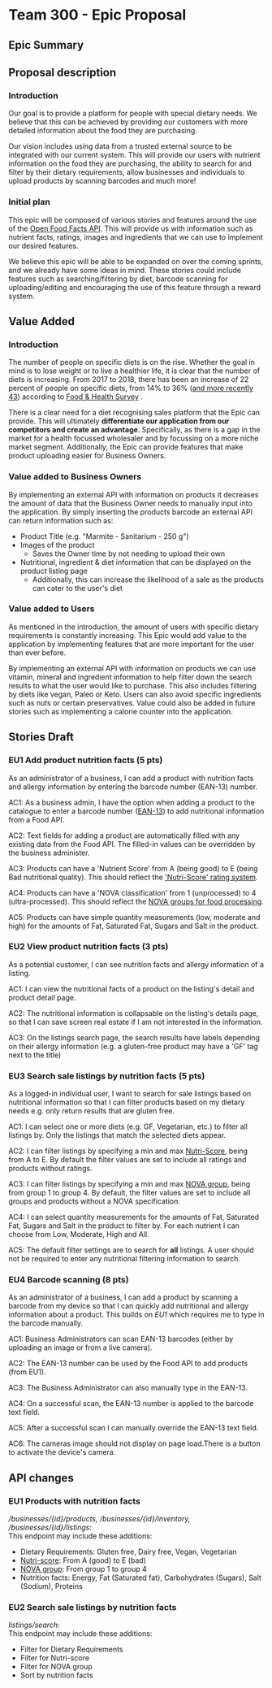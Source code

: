 # Team 300 - Epic Proposal

## Epic Summary

## Proposal description

### Introduction

Our goal is to provide a platform for people with special dietary needs. We believe that this can be
achieved by providing our customers with more detailed information about the food they are
purchasing.

Our vision includes using data from a trusted external source to be integrated with our current
system. This will provide our users with nutrient information on the food they are purchasing, the
ability to search for and filter by their dietary requirements, allow businesses and individuals to
upload products by scanning barcodes and much more!

### Initial plan

This epic will be composed of various stories and features around the use of
the [Open Food Facts API](https://world.openfoodfacts.org/). This will provide us with information
such as nutrient facts, ratings, images and ingredients that we can use to implement our desired
features.

We believe this epic will be able to be expanded on over the coming sprints, and we already have
some ideas in mind. These stories could include features such as searching/filtering by diet,
barcode scanning for uploading/editing and encouraging the use of this feature through a reward
system.

## Value Added

### Introduction

The number of people on specific diets is on the rise. Whether the goal in mind is to lose weight or
to live a healthier life, it is clear that the number of diets is increasing. From 2017 to 2018,
there has been an increase of 22 percent of people on specific diets, from 14% to
36% ([and more recently 43](https://foodinsight.org/wp-content/uploads/2020/06/2020-Food-and-Health-Survey-.pdf))
according to
[Food & Health Survey](https://foodinsight.org/one-third-of-americans-are-dieting-including-one-in-10-who-fast-while-consumers-also-hunger-for-organic-natural-and-sustainable/)
.

There is a clear need for a diet recognising sales platform that the Epic can provide. This will
ultimately **differentiate our application from our competitors and create an advantage**.
Specifically, as there is a gap in the market for a health focussed wholesaler and by focussing on a
more niche market segment. Additionally, the Epic can provide features that make product uploading
easier for Business Owners.

### Value added to Business Owners

By implementing an external API with information on products it decreases the amount of data that
the Business Owner needs to manually input into the application. By simply inserting the products
barcode an external API can return information such as:

- Product Title (e.g. "Marmite - Sanitarium - 250 g")
- Images of the product
    - Saves the Owner time by not needing to upload their own
- Nutritional, ingredient & diet information that can be displayed on the product listing page
    - Additionally, this can increase the likelihood of a sale as the products can cater to the
      user's diet

### Value added to Users

As mentioned in the introduction, the amount of users with specific dietary requirements is
constantly increasing. This Epic would add value to the application by implementing features that
are more important for the user than ever before.

By implementing an external API with information on products we can use vitamin, mineral and
ingredient information to help filter down the search results to what the user would like to
purchase. This also includes filtering by diets like vegan, Paleo or Keto. Users can also avoid
specific ingredients such as nuts or certain preservatives. Value could also be added in future
stories such as implementing a calorie counter into the application.

## Stories Draft

### EU1 Add product nutrition facts (5 pts)

As an administrator of a business, I can add a product with nutrition facts and allergy information
by entering the barcode number (EAN-13) number.

AC1: As a business admin, I have the option when adding a product to the catalogue to enter a
barcode number ([EAN-13](https://en.wikipedia.org/wiki/International_Article_Number)) to add
nutritional information from a Food API.

AC2: Text fields for adding a product are automatically filled with any existing data from the Food
API. The filled-in values can be overridden by the business administer.

AC3: Products can have a 'Nutrient Score' from A (being good) to E (being Bad nutritional quality).
This should reflect the ['Nutri-Score' rating system](https://en.wikipedia.org/wiki/Nutri-Score).

AC4: Products can have a 'NOVA classification' from 1 (unprocessed) to 4 (ultra-processed). This
should reflect the [NOVA groups for food processing](https://world.openfoodfacts.org/nova).

AC5: Products can have simple quantity measurements (low, moderate and high) for the amounts of Fat,
Saturated Fat, Sugars and Salt in the product.

### EU2 View product nutrition facts (3 pts)

As a potential customer, I can see nutrition facts and allergy information of a listing.

AC1: I can view the nutritional facts of a product on the listing's detail and product detail page.

AC2: The nutritional information is collapsable on the listing's details page, so that I can save
screen real estate if I am not interested in the information.

AC3: On the listings search page, the search results have labels depending on their allergy information
(e.g. a gluten-free product may have a 'GF' tag next to the title)

### EU3 Search sale listings by nutrition facts (5 pts)

As a logged-in individual user, I want to search for sale listings based on nutritional information
so that I can filter products based on my dietary needs e.g. only return results that are gluten
free.

AC1: I can select one or more diets (e.g. GF, Vegetarian, etc.) to filter all listings by. Only the
listings that match the selected diets appear.

AC2: I can filter listings by specifying a min and
max [Nutri-Score](https://en.wikipedia.org/wiki/Nutri-Score), being from A to E. By default the
filter values are set to include all ratings and products without ratings.

AC3: I can filter listings by specifying a min and
max [NOVA group](https://world.openfoodfacts.org/nova), being from group 1 to group 4. By default,
the filter values are set to include all groups and products without a NOVA specification.

AC4: I can select quantity measurements for the amounts of Fat, Saturated Fat, Sugars and Salt in
the product to filter by. For each nutrient I can choose from Low, Moderate, High and All.

AC5: The default filter settings are to search for **all** listings. A user should not be required
to enter any nutritional filtering information to search.

### EU4 Barcode scanning (8 pts)

As an administrator of a business, I can add a product by scanning a barcode from my device so that
I can quickly add nutritional and allergy information about a product. This builds on *EU1* which
requires me to type in the barcode manually.

AC1: Business Administrators can scan EAN-13 barcodes (either by uploading an image or from a live
camera).

AC2: The EAN-13 number can be used by the Food API to add products (from EU1).

AC3: The Business Administrator can also manually type in the EAN-13.

AC4: On a successful scan, the EAN-13 number is applied to the barcode text field.

AC5: After a successful scan I can manually override the EAN-13 text field.

AC6: The cameras image should not display on page load.There is a button to activate the device's
camera.

## API changes

### EU1 Products with nutrition facts

*/businesses/{id}/products, /businesses/{id}/inventory, /businesses/{id}/listings*:  
This endpoint may include these additions:

- Dietary Requirements: Gluten free, Dairy free, Vegan, Vegetarian
- [Nutri-score](https://en.wikipedia.org/wiki/Nutri-Score): From A (good) to E (bad)
- [NOVA group](https://world.openfoodfacts.org/nova): From group 1 to group 4
- Nutrition facts: Energy, Fat (Saturated fat), Carbohydrates (Sugars), Salt (Sodium), Proteins

### EU2 Search sale listings by nutrition facts

*listings/search*:  
This endpoint may include these additions:

- Filter for Dietary Requirements
- Filter for Nutri-score
- Filter for NOVA group
- Sort by nutrition facts
